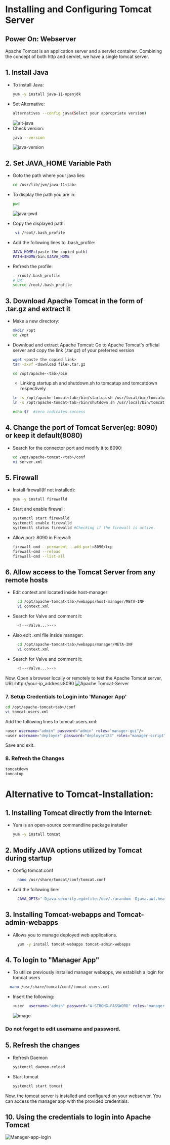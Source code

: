 # Installing and Configuring Tomcat Server

## Power On: Webserver

Apache Tomcat is an application server and a servlet container. Combining the concept of both http and servlet, we have a single tomcat server.

## 1. Install Java

  - To install Java:
    ```bash
    yum -y install java-11-openjdk
    ```
  - Set Alternative:
    ```bash
    alternatives --config java(Select your appropriate version)
    ```
    ![alt-java](https://github.com/SirJosh-i/Basic-Devops---CI-CD/blob/master/Tomcat-pics/alternatives-java.png)
  - Check version:
    ```bash
    java --version
    ```
    ![java-version](https://github.com/SirJosh-i/Basic-Devops---CI-CD/blob/master/Tomcat-pics/java-version.png)
    
## 2. Set JAVA_HOME Variable Path
  - Goto the path where your java lies:
    ```bash
    cd /usr/lib/jvm/java-11<tab>
    ```
  - To display the path you are in:
    ```bash
    pwd
    ```
    ![java-pwd](https://github.com/SirJosh-i/Basic-Devops---CI-CD/blob/master/Tomcat-pics/java-pwd.png)
  - Copy the displayed path:
    ```bash
     vi /root/.bash_profile
    ```

  - Add the following lines to .bash_profile:
      ```bash
      JAVA_HOME=(paste the copied path)
      PATH=$HOME/bin:$JAVA_HOME
      ```
  - Refresh the profile:
    ```bash
    . /root/.bash_profile
    # OR
    source /root/.bash_profile
    ```

## 3. Download Apache Tomcat in the form of .tar.gz and extract it

   - Make a new directory:
     ```bash
     mkdir /opt
     cd /opt
     ```

   - Download and extract Apache Tomcat:
     Go to Apache Tomcat's official server and copy the link (.tar.gz) of your preferred version
     ```bash
     wget <paste the copied link>
     tar -zxvf <download file>.tar.gz
     ```
     
     ```bash
     cd /opt/apache-<tab>/bin
     ```
     
     - Linking startup.sh and shutdown.sh to tomcatup and tomcatdown respectively
     ```bash
     ln -s /opt/apache-tomcat<tab>/bin/startup.sh /usr/local/bin/tomcatup
     ln -s /opt/apache-tomcat<tab>/bin/shutdown.sh /usr/local/bin/tomcatdown
     ```
     ```bash
     echo $?  #zero indicates success
     ```

## 4. Change the port of Tomcat Server(eg: 8090) or keep it default(8080)

  - Search for the connector port and modify it to 8090:
    ```bash
    cd /opt/apache-tomcat-<tab>/conf
    vi server.xml
    ```

## 5. Firewall

  - Install firewall(If not installed):
    ```bash
    yum -y install firewalld
    ```
  - Start and enable firewall:
    ```bash
    systemctl start firewalld
    systemctl enable firewalld
    systemctl status firewalld #Checking if the firewall is active.
    ```
  - Allow port: 8090 in Firewall:
    
    ```bash
    firewall-cmd --permanent --add-port=8090/tcp
    firewall-cmd --reload
    firewall-cmd --list-all
    ```
    
## 6. Allow access to the Tomcat Server from any remote hosts

  - Edit context.xml located inside host-manager:
    ```bash
      cd /opt/apache-tomcat<tab>/webapps/host-manager/META-INF
      vi context.xml
    ```
  - Search for Valve and comment it:
    ```bash
      <!--<Valve...>-->
    ```
  - Also edit .xml file inside manager:
    ```bash
      cd /opt/apache-tomcat<tab>/webapps/manager/META-INF
      vi context.xml
    ```
  - Search for Valve and comment it:
    ```bash
      <!--<Valve...>-->
    ```
Now, Open a browser locally or remotely to test the Apache Tomcat server, URL:http://your-ip_address:8090
![Apache Tomcat-Server](https://github.com/SirJosh-i/Basic-Devops---CI-CD/blob/master/Tomcat-pics/apache-tomcat.png)

### 7. Setup Credentials to Login into 'Manager App'
```bash
cd /opt/apache-tomcat<tab>/conf
vi tomcat-users.xml
```
Add the following lines to tomcat-users.xml:
```bash
<user username="admin" password="admin" roles="manager-gui"/>
<user username="deployer" password="deployer123" roles="manager-script"/>
```
Save and exit.

### 8. Refresh the Changes
```bash
tomcatdown
tomcatup
```

# Alternative to Tomcat-Installation:

## 1. Installing Tomcat directly from the Internet:
- Yum is an open-source commandline package installer
  ```bash
  yum -y install tomcat
  ```

## 2. Modify JAVA options utilized by Tomcat during startup
  - Config tomcat.conf 
    ```bash
      nano /usr/share/tomcat/conf/tomcat.conf
    ```
    
  - Add the following line:
    ```bash
      JAVA_OPTS="-Djava.security.egd=file:/dev/./urandom -Djava.awt.headless=true -Xmx256m -         XX:MaxPermSize=128m -XX:+UseConcMarkSweepGC"
    ```

## 3. Installing Tomcat-webapps and Tomcat-admin-webapps
  - Allows you to manage deployed web applications.
    ```bash
      yum -y install tomcat-webapps tomcat-admin-webapps
    ```
    
## 4. To login to "Manager App"
  - To utilize previously installed manager webapps, we establish a login for tomcat users
  ```bash
    nano /usr/share/tomcat/conf/tomcat-users.xml
   ```
  - Insert the following:
    ```bash
    <user  username="admin" password="A-STRONG-PASSWORD" roles="manager-gui,admin-gui"/>
    ```
    ![image](https://github.com/SirJosh-i/Basic-Devops---CI-CD/blob/master/Tomcat-pics/adding-admin-tomcat.png)
  ### Do not forget to edit username and password.

## 5. Refresh the changes
  - Refresh Daemon
    ```bash
    systemctl daemon-reload
    ```
  - Start tomcat
    ```bash
    systemctl start tomcat
    ```
Now, the tomcat server is installed and configured on your webserver. You can access the manager app with the provided credentials. 

## 10. Using the credentials to login into Apache Tomcat
![Manager-app-login](https://github.com/SirJosh-i/Basic-Devops---CI-CD/blob/master/Tomcat-pics/tomcat-credentials.png)

    
